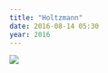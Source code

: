 ```yaml
---
title: "Holtzmann"
date: 2016-08-14 05:30
year: 2016
---
```

<p>
  <img src="{{'/files/2016/08/holtzmann.jpg' | relative_url}}" class="centered">
</p>
